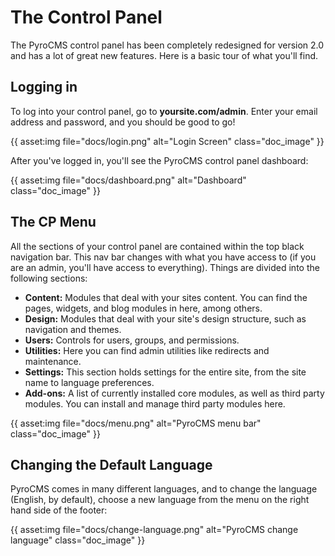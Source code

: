 # The Control Panel

The PyroCMS control panel has been completely redesigned for version 2.0 and has a lot of great new features. Here is a basic tour of what you'll find.

## Logging in

To log into your control panel, go to **yoursite.com/admin**. Enter your email address and password, and you should be good to go!

{{ asset:img file="docs/login.png" alt="Login Screen" class="doc_image" }}

After you've logged in, you'll see the PyroCMS control panel dashboard:

{{ asset:img file="docs/dashboard.png" alt="Dashboard" class="doc_image" }}

## The CP Menu

All the sections of your control panel are contained within the top black navigation bar. This nav bar changes with what you have access to (if you are an admin, you'll have access to everything). Things are divided into the following sections:

- **Content:** Modules that deal with your sites content. You can find the pages, widgets, and blog modules in here, among others.
- **Design:** Modules that deal with your site's design structure, such as navigation and themes.
- **Users:** Controls for users, groups, and permissions.
- **Utilities:** Here you can find admin utilities like redirects and maintenance.
- **Settings:** This section holds settings for the entire site, from the site name to language preferences.
- **Add-ons:** A list of currently installed core modules, as well as third party modules. You can install and manage third party modules here.

{{ asset:img file="docs/menu.png" alt="PyroCMS menu bar" class="doc_image" }}

## Changing the Default Language

PyroCMS comes in many different languages, and to change the language (English, by default), choose a new language from the menu on the right hand side of the footer:

{{ asset:img file="docs/change-language.png" alt="PyroCMS change language" class="doc_image" }}